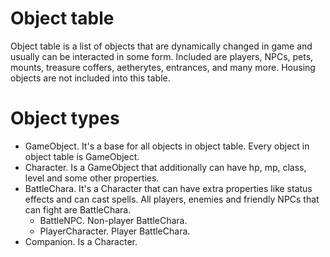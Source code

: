 # Object table
Object table is a list of objects that are dynamically changed in game and usually can be interacted in some form. Included are players, NPCs, pets, mounts, treasure coffers, aetherytes, entrances, and many more. Housing objects are not included into this table.
# Object types
* GameObject. It's a base for all objects in object table. Every object in object table is GameObject.
* Character. Is a GameObject that additionally can have hp, mp, class, level and some other properties. 
* BattleChara. It's a Character that can have extra properties like status effects and can cast spells. All players, enemies and friendly NPCs that can fight are BattleChara.
  * BattleNPC. Non-player BattleChara.
  * PlayerCharacter. Player BattleChara.
* Companion. Is a Character. 
